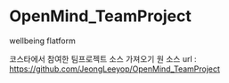 # OpenMind_TeamProject
 wellbeing flatform

코스타에서 참여한 팀프로젝트 소스 가져오기
원 소스 url : https://github.com/JeongLeeyop/OpenMind_TeamProject
